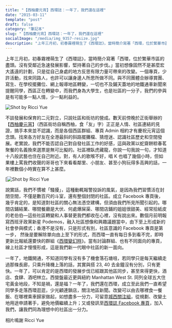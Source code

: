 ```yaml
---
title: "【西柚慶元宵】西環誌：一年了，我們還在這裡"
date: "2015-03-11"
template: "post"
draft: false
category: "筆記本"
slug: "【西柚慶元宵】西環誌：一年了，我們還在這裡"
socialImage: "/media/img_9357-resize.jpg"
description: "上年三月初，初春霧裡萌生了《西環誌》，當時簡介寫著「西環，位於繁華市區的盡頭。沒有受鄰近急速發展影響，堅持著自己的步伐。」當初想像固然不是甚麼宏大遙遠的計劃，只是從自己身處的地方反思有限力量可帶來的改變。一個專頁，少許活動，找來同路人，也許可以讓身邊人所思所做不同。"
---
```


上年三月初，初春霧裡萌生了《西環誌》，當時簡介寫著「西環，位於繁華市區的盡頭。沒有受鄰近急速發展影響，堅持著自己的步伐。」當初想像固然不是甚麼宏大遙遠的計劃，只是從自己身處的地方反思有限力量可帶來的改變。一個專頁，少許活動，找來同路人，也許可以讓身邊人所思所做不同。與不同團體合辦導賞團、寫生、在學校擺攤位、網上報導地區轉變，一切也不及鋪天蓋地的地鐵通車新聞來提醒同學，西區正在轉變中，而我們身為大學生，也是社區的一分子，我們的參與是有可能多一點人情，少一點利益的。

![Shot by Ricci Yue](/media/img_9357-resize.jpg)

不談發展和保育的二元對立，只說社區和街坊的營成。數天前傍晚於正街舉辦的【[西柚慶元宵](https://www.facebook.com/saiwanrecord/posts/764492010306851)】（西區街坊自稱西柚，食「友」字）正正是人情、社區連結的見證，搞手本來並不認識，而是各個西區群組、專頁 Admin 相約才有慶祝元宵這個念頭。找來各方好友在全港最斜的斜路擺攤檔、猜燈迷、認識社區歷史和空間發展。老實說，我們不能否認自己對自發社區工作的好感，這與政黨以蛇齋餅粽春茗聚餐的名義換來選票是無可比擬的。社區裡臥虎藏龍，你說一句我說一句，才知道十八般武藝也住在自己附近。對，有人的歌喉不好，唱 K 也唱了幾個小時，但如果樓上罵我們收聲的哥哥也下來看看鄰里、小朋友、甚至小狗玩得多高興的話，一年裡數個小時實在算不上甚麼。

[![Shot by Ricci Yue](/media/img_9314-resize.jpg)

說實話，我們不慣被「騷擾」，這種動輒報警投訴的風氣，是因為我們習慣活在封閉空間，不僅是數百尺的斗室，還有整個封閉的社區。成立 Facebook 專頁後，幾乎肯定的，是知道對社區的關心無法憑空建構，但須由我們所見所聞引起的。哪間店鋪結業、哪間餐廳是大伏、何處爆屎渠、哪間店鋪的姐姐很甜美、經常拾紙皮的老伯伯—這些社區轉變和人事替更我們都收在心裡，沒有說出來。數個月前明報寫西班牙政黨新星 Podemos，融入社區想像和興趣議題當中，由下至上形成新的社會參與模式；香港不是沒有，只是形式有別，社區意識的 Facebook 專頁是第一步， 然後是要解除單向由上至下的形式，而西環一直有每日多到看不完，即時更新比報紙還要快的群組《[西環變幻時](https://www.facebook.com/groups/westerndistrict/?ref=bookmarks)》。當有討論群組、也有不同面向的專頁，線上社區才慢慢形成，這是我們新一代眼中社區的新一面向。

一年了，地鐵開通，不知道同學有沒有多了機會落石塘咀，若同學只是每天繼續走過那條長廊，只乘升降機上落的話，其實與搭 23, 40 去金鐘沒有分別，只有更快。一年了，可以肯定的是西環的發展步伐已經跟其他區同步，甚至來得更快，酒店、食肆、酒吧林立。西營盤最近更與紐約 Manhattan West St. 同列全球五大住宅黃金地段，不知是禍，還是福？一年了，我們還在西環，成立至此我們一直希望同學多走落西環逛逛，少光顧連鎖店，關注地區新聞。改變可以由去哪裡食一餐飯、在哪裡乘車歸家做起，如想盡多一分力，可留意[城西關注組](https://www.facebook.com/saiwanconcern?ref=br_tf)，從規劃、改變土地用途申請著手，避免地價繼續上升；又或發訊至[西環誌 Facebook 專頁](https://www.facebook.com/saiwanrecord)，加入我們，讓我們同為理想中的社區出一分力。

相片鳴謝 Ricci Yue
